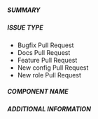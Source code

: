 ##### SUMMARY

<!--- Describe the change below, including rationale and design decisions.
The approvers and mergers shouldn't have to interpret and guess by jumping right to the code. Context helps. -->

<!--- HINT: Include "Fixes #nnn" if you are fixing an existing issue -->

##### ISSUE TYPE
<!--- Pick one below and delete the rest -->
- Bugfix Pull Request
- Docs Pull Request
- Feature Pull Request
- New config Pull Request
- New role Pull Request

##### COMPONENT NAME
<!--- Write the short name of the config, roles, task or feature below -->

##### ADDITIONAL INFORMATION
<!--- Include additional information to help people understand the change here -->
<!--- A step-by-step reproduction of the problem is helpful if there is no related issue -->

<!--- Paste verbatim command output below, e.g. before and after your change -->
<!-- ansible --version -->
<!-- pip freeze -->
```paste below

```
